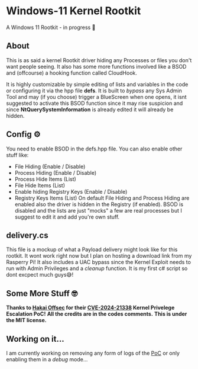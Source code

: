 # Windows-11 Kernel Rootkit
A Windows 11 Rootkit - in progress 🔧

## About
This is as said a kernel Rootkit driver hiding any Processes or files you don't want people seeing.
It also has some more functions involved like a BSOD and (offcourse) a hooking function called CloudHook.

It is highly customizable by simple editing of lists and variables in the code or configuring it via the hpp file **defs**.
It is built to *bypass* any Sys Admin Tool and may (if you choose) trigger a BlueScreen when one opens, 
it isnt suggested to activate this BSOD function since it may rise suspicion and since **NtQuerySystemInformation** is already edited it will already be hidden.

## Config ⚙️
You need to enable BSOD in the defs.hpp file. You can also enable other stuff like:
- File Hiding (Enable / Disable)
- Process Hiding (Enable / Disable)
- Process Hide Items (List)
- File Hide Items (List)
- Enable hiding Registry Keys (Enable / Disable)
- Registry Keys Items (List)
  On default File Hiding and Process Hiding are enabled also the driver is hidden in the Registry (if enabled). BSOD is disabled and the lists are just
  "mocks" a few are real processes but I suggest to edit it and add you're own stuff.

## delivery.cs
This file is a mockup of what a Payload delivery might look like for this rootkit. It wont work right now but I plan on hosting a download link from my Rasperry Pi!
It also includes a UAC bypass since the Kernel Exploit needs to run with Admin Privileges and a *cleanup* function.
It is my first c# script so dont excpect much guys😅!


## Some More Stuff 🤓
**Thanks to [Hakai Offsec](https://github.com/hakaioffsec) for their [CVE-2024-21338](https://github.com/hakaioffsec/CVE-2024-21338) Kernel Privelege Escalation PoC!**
**All the credits are in the codes comments.**
**This is under the MIT license.**

## Working on it...
I am currently working on removing any form of logs of the [PoC](https://github.com/hakaioffsec/CVE-2024-21338) or only enabling them in a *debug* mode...
